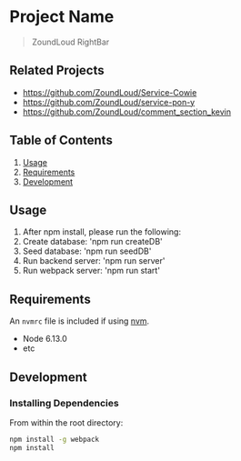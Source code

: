 # Project Name

> ZoundLoud RightBar

## Related Projects

  - https://github.com/ZoundLoud/Service-Cowie
  - https://github.com/ZoundLoud/service-pon-y
  - https://github.com/ZoundLoud/comment_section_kevin

## Table of Contents

1. [Usage](#Usage)
2. [Requirements](#requirements)
3. [Development](#development)

## Usage

1. After npm install, please run the following: 
2. Create database: 'npm run createDB'
3. Seed database: 'npm run seedDB'
4. Run backend server: 'npm run server'
5. Run webpack server: 'npm run start'

## Requirements

An `nvmrc` file is included if using [nvm](https://github.com/creationix/nvm).

- Node 6.13.0
- etc

## Development

### Installing Dependencies

From within the root directory:

```sh
npm install -g webpack
npm install
```

